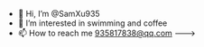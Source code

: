 - 👋 Hi, I’m @SamXu935
- 👀 I’m interested in swimming and coffee
- 📫 How to reach me 935817838@qq.com
--->

